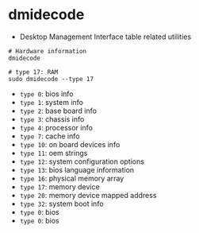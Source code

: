 # dmidecode

- Desktop Management Interface table related utilities

```shell
# Hardware information
dmidecode

# type 17: RAM
sudo dmidecode --type 17

```

- `type 0`: bios info
- `type 1`: system info
- `type 2`: base board info
- `type 3`: chassis info
- `type 4`: processor info
- `type 7`: cache info
- `type 10`: on board devices info
- `type 11`: oem strings
- `type 12`: system configuration options
- `type 13`: bios language information
- `type 16`: physical memory array
- `type 17`: memory device
- `type 20`: memory device mapped address
- `type 32`: system boot info
- `type 0`: bios
- `type 0`: bios
